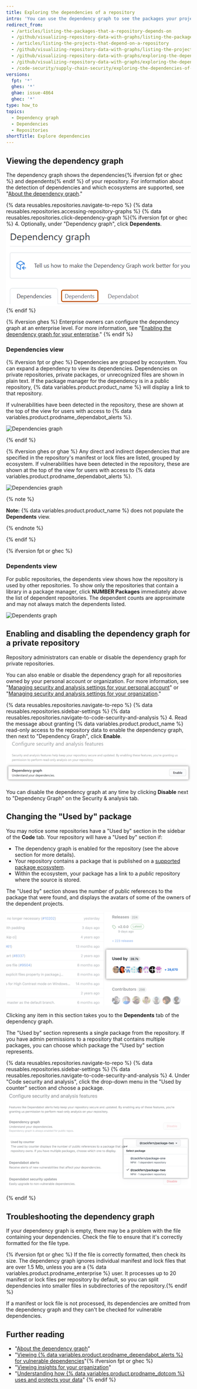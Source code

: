 ```yaml
---
title: Exploring the dependencies of a repository
intro: 'You can use the dependency graph to see the packages your project depends on{% ifversion fpt or ghec %} and the repositories that depend on it{% endif %}. In addition, you can see any vulnerabilities detected in its dependencies.'
redirect_from:
  - /articles/listing-the-packages-that-a-repository-depends-on
  - /github/visualizing-repository-data-with-graphs/listing-the-packages-that-a-repository-depends-on
  - /articles/listing-the-projects-that-depend-on-a-repository
  - /github/visualizing-repository-data-with-graphs/listing-the-projects-that-depend-on-a-repository
  - /github/visualizing-repository-data-with-graphs/exploring-the-dependencies-and-dependents-of-a-repository
  - /github/visualizing-repository-data-with-graphs/exploring-the-dependencies-of-a-repository
  - /code-security/supply-chain-security/exploring-the-dependencies-of-a-repository
versions:
  fpt: '*'
  ghes: '*'
  ghae: issue-4864
  ghec: '*'
type: how_to
topics:
  - Dependency graph
  - Dependencies
  - Repositories
shortTitle: Explore dependencies
---
```

<!--For this article in earlier GHES versions, see /content/github/visualizing-repository-data-with-graphs-->

## Viewing the dependency graph

The dependency graph shows the dependencies{% ifversion fpt or ghec %} and dependents{% endif %} of your repository. For information about the detection of dependencies and which ecosystems are supported, see "[About the dependency graph](/github/visualizing-repository-data-with-graphs/about-the-dependency-graph)."

{% data reusables.repositories.navigate-to-repo %}
{% data reusables.repositories.accessing-repository-graphs %}
{% data reusables.repositories.click-dependency-graph %}{% ifversion fpt or ghec %}
4. Optionally, under "Dependency graph", click **Dependents**.
![Dependents tab on the dependency graph page](/assets/images/help/graphs/dependency-graph-dependents-tab.png){% endif %}

{% ifversion ghes %}
Enterprise owners can configure the dependency graph at an enterprise level. For more information, see "[Enabling the dependency graph for your enterprise](/admin/code-security/managing-supply-chain-security-for-your-enterprise/enabling-the-dependency-graph-for-your-enterprise)."
{% endif %}

### Dependencies view

{% ifversion fpt or ghec %}
Dependencies are grouped by ecosystem. You can expand a dependency to view its dependencies.  Dependencies on private repositories, private packages, or unrecognized files are shown in plain text. If the package manager for the dependency is in a public repository, {% data variables.product.product_name %} will display a link to that repository.

If vulnerabilities have been detected in the repository, these are shown at the top of the view for users with access to {% data variables.product.prodname_dependabot_alerts %}.

![Dependencies graph](/assets/images/help/graphs/dependencies_graph.png)

{% endif %}

{% ifversion ghes or ghae %}
Any direct and indirect dependencies that are specified in the repository's manifest or lock files are listed, grouped by ecosystem. If vulnerabilities have been detected in the repository, these are shown at the top of the view for users with access to {% data variables.product.prodname_dependabot_alerts %}.

![Dependencies graph](/assets/images/help/graphs/dependencies_graph_server.png)

{% note %}

**Note:** {% data variables.product.product_name %} does not populate the **Dependents** view.

{% endnote %}

{% endif %}

{% ifversion fpt or ghec %}
### Dependents view

For public repositories, the dependents view shows how the repository is used by other repositories. To show only the repositories that contain a library in a package manager, click **NUMBER Packages** immediately above the list of dependent repositories. The dependent counts are approximate and may not always match the dependents listed.

![Dependents graph](/assets/images/help/graphs/dependents_graph.png)

## Enabling and disabling the dependency graph for a private repository

Repository administrators can enable or disable the dependency graph for private repositories.

You can also enable or disable the dependency graph for all repositories owned by your personal account or organization. For more information, see "[Managing security and analysis settings for your personal account](/github/setting-up-and-managing-your-github-user-account/managing-security-and-analysis-settings-for-your-user-account)" or "[Managing security and analysis settings for your organization](/organizations/keeping-your-organization-secure/managing-security-and-analysis-settings-for-your-organization)."

{% data reusables.repositories.navigate-to-repo %}
{% data reusables.repositories.sidebar-settings %}
{% data reusables.repositories.navigate-to-code-security-and-analysis %}
4. Read the message about granting {% data variables.product.product_name %} read-only access to the repository data to enable the dependency graph, then next to "Dependency Graph", click **Enable**.
   !["Enable" button for the dependency graph](/assets/images/help/repository/dependency-graph-enable-button.png)

You can disable the dependency graph at any time by clicking **Disable** next to "Dependency Graph" on the Security & analysis tab.

## Changing the "Used by" package

You may notice some repositories have a "Used by" section in the sidebar of the **Code** tab. Your repository will have a "Used by" section if:
  * The dependency graph is enabled for the repository (see the above section for more details).
  * Your repository contains a package that is published on a [supported package ecosystem](/github/visualizing-repository-data-with-graphs/about-the-dependency-graph#supported-package-ecosystems).
  * Within the ecosystem, your package has a link to a _public_ repository where the source is stored.

The "Used by" section shows the number of public references to the package that were found, and displays the avatars of some of the owners of the dependent projects.

!["Used by" sidebar section](/assets/images/help/repository/used-by-section.png)

Clicking any item in this section takes you to the **Dependents** tab of the dependency graph.

The "Used by" section represents a single package from the repository. If you have admin permissions to a repository that contains multiple packages, you can choose which package the "Used by" section represents.

{% data reusables.repositories.navigate-to-repo %}
{% data reusables.repositories.sidebar-settings %}
{% data reusables.repositories.navigate-to-code-security-and-analysis %}
4. Under "Code security and analysis", click the drop-down menu in the "Used by counter" section and choose a package.
  ![Choose a "Used by" package](/assets/images/help/repository/choose-used-by-package.png)

{% endif %}

## Troubleshooting the dependency graph

If your dependency graph is empty, there may be a problem with the file containing your dependencies. Check the file to ensure that it's correctly formatted for the file type.

{% ifversion fpt or ghec %}
If the file is correctly formatted, then check its size. The dependency graph ignores individual manifest and lock files that are over 1.5 Mb, unless you are a {% data variables.product.prodname_enterprise %} user. It processes up to 20 manifest or lock files per repository by default, so you can split dependencies into smaller files in subdirectories of the repository.{% endif %}

If a manifest or lock file is not processed, its dependencies are omitted from the dependency graph and they can't be checked for vulnerable dependencies.

## Further reading

- "[About the dependency graph](/github/visualizing-repository-data-with-graphs/about-the-dependency-graph)"
- "[Viewing {% data variables.product.prodname_dependabot_alerts %} for vulnerable dependencies](/github/managing-security-vulnerabilities/viewing-and-updating-vulnerable-dependencies-in-your-repository)"{% ifversion fpt or ghec %}
- "[Viewing insights for your organization](/organizations/collaborating-with-groups-in-organizations/viewing-insights-for-your-organization)"
- "[Understanding how {% data variables.product.prodname_dotcom %} uses and protects your data](/get-started/privacy-on-github)"
{% endif %}
